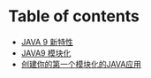 # Table of contents

* [JAVA 9 新特性](README.md)
* [JAVA9 模块化](java9-mo-kuai-hua.md)
* [创建你的第一个模块化的JAVA应用](chuang-jian-ni-de-di-yi-ge-mo-kuai-hua-de-java-ying-yong.md)

